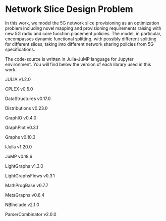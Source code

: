# Network Slice Design Problem

In this work, we model the 5G network slice provisioning as an optimization problem including novel mapping and provisioning requirements raising with new 5G radio and core function placement policies. The model, in particular, encompasses dynamic functional splitting, with possibly different splitting for different slices, taking into different network sharing policies from 5G specifications.

The code-source is written in Julia-JuMP language for Jupyter environment. You will find below the version of each library used in this work.

JULIA v1.2.0


   CPLEX v0.5.0
   
   DataStructures v0.17.0
   
   Distributions v0.23.0
   
   GraphIO v0.4.0
   
   GraphPlot v0.3.1
   
   Graphs v0.10.3
   
   IJulia v1.20.0
   
   JuMP v0.18.6 
   
   LightGraphs v1.3.0
   
   LightGraphsFlows v0.3.1
   
   MathProgBase v0.7.7
   
   MetaGraphs v0.6.4
   
   NBInclude v2.1.0
   
   ParserCombinator v2.0.0



